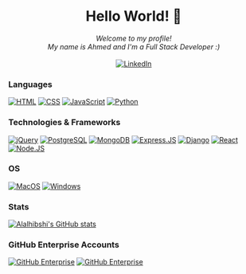 ### <h1 align="center">Hello World! 👋</h1>

<p align='center'><i>Welcome to my profile!<br>
  My name is Ahmed and I'm a Full Stack Developer :)</i></br><br>
<a href="https://www.linkedin.com/in/aralhibshi">
        <img src="https://img.shields.io/badge/LinkedIn-blue?style=flat-square&logo=linkedin" alt="LinkedIn">
    </a>
</p>

### Languages
[![HTML](https://img.shields.io/badge/HTML-black?style=for-the-badge&logo=html5&logoColor=white)](https://github.com/aralhibshi)
[![CSS](https://img.shields.io/badge/CSS-black?&style=for-the-badge&logo=css3&logoColor=white)](https://github.com/aralhibshi)
[![JavaScript](https://img.shields.io/badge/javascript-black?style=for-the-badge&logo=javascript)](https://github.com/aralhibshi)
[![Python](https://img.shields.io/badge/python-black?style=for-the-badge&logo=python)](https://github.com/aralhibshi)

### Technologies & Frameworks
[![jQuery](https://img.shields.io/badge/jQuery-black?style=for-the-badge&logo=jquery&logoColor=white)](https://github.com/aralhibshi)
[![PostgreSQL](https://img.shields.io/badge/PostgreSQL-black?style=for-the-badge&logo=postgresql&logoColor=white)](https://github.com/aralhibshi)
[![MongoDB](https://img.shields.io/badge/MongoDB-black?style=for-the-badge&logo=mongodb&logoColor=white)](https://github.com/aralhibshi)
[![Express.JS](https://img.shields.io/badge/Express.js-black?style=for-the-badge)](https://github.com/aralhibshi)
[![Django](https://img.shields.io/badge/django-black?style=for-the-badge&logo=django)](https://github.com/aralhibshi)
[![React](https://img.shields.io/badge/react-black?style=for-the-badge&logo=react)](https://github.com/aralhibshi)
[![Node.JS](https://img.shields.io/badge/Node.js-black?style=for-the-badge&logo=node.js&logoColor=white)](https://github.com/aralhibshi)

### OS
[![MacOS](https://img.shields.io/badge/mac%20os-black?style=for-the-badge&logo=macos&logoColor=F0F0F0)](https://github.com/aralhibshi)
[![Windows](https://img.shields.io/badge/Windows-black?style=for-the-badge&logo=Windows)](https://github.com/aralhibshi)

### Stats
[![Alalhibshi's GitHub stats](https://github-readme-stats.vercel.app/api?username=aralhibshi&show_icons=true&theme=radical)](https://github.com/aralhibshi)

### GitHub Enterprise Accounts
[![GitHub Enterprise](https://img.shields.io/badge/Ent-Aralhibshi1-100000?style=for-the-badge&logo=github&logoColor=white)](https://git.generalassemb.ly/aralhibshi1)
[![GitHub Enterprise](https://img.shields.io/badge/Ent-Aralhibshi2-100000?style=for-the-badge&logo=github&logoColor=white)](https://git.generalassemb.ly/aralhibshi2)
